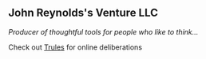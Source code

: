 ## John Reynolds's Venture LLC

*Producer of thoughtful tools for people who like to think...*

Check out [Trules](https://trules.app) for online deliberations



